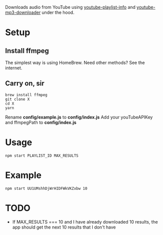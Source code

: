 Downloads audio from YouTube using [youtube-playlist-info](https://github.com/benkaiser/youtube-playlist-info) and [youtube-mp3-downloader](https://github.com/ytb2mp3/youtube-mp3-downloader) under the hood.

# Setup

## Install ffmpeg

The simplest way is using HomeBrew. Need other methods? See the internet.

## Carry on, sir

```
brew install ffmpeg
git clone X
cd X
yarn
```

Rename **config/example.js** to **config/index.js**
Add your youTubeAPIKey and ffmpegPath to **config/index.js**

# Usage

```
npm start PLAYLIST_ID MAX_RESULTS
```

# Example

```
npm start UU1UMshhDjWrHIDFWkVKZxbw 10
```

# TODO

* If MAX_RESULTS === 10 and I have already downloaded 10 results, the app should get the next 10 results that I don't have
